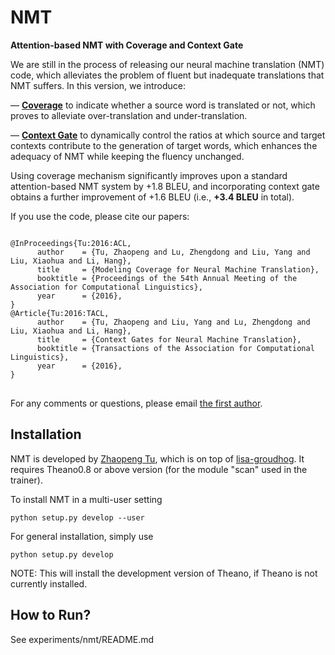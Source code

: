 # NMT
**Attention-based NMT with Coverage and Context Gate**


We are still in the process of releasing our neural machine translation (NMT) code, which alleviates the problem of fluent but inadequate translations that NMT suffers.
In this version, we introduce:

— <a href="http://arxiv.org/abs/1601.04811">**Coverage**</a> to indicate whether a source word is translated or not, which proves to alleviate over-translation and under-translation.

— <a href="http://arxiv.org/abs/1608.06043">**Context Gate**</a> to dynamically control the ratios at which source and target contexts contribute to the generation of target words, which enhances the adequacy of NMT while keeping the fluency unchanged.

Using coverage mechanism significantly improves upon a standard attention-based NMT system by +1.8 BLEU, and incorporating context gate obtains a further improvement of +1.6 BLEU (i.e., **+3.4 BLEU** in total).

If you use the code, please cite our papers:
<pre>
<code>
@InProceedings{Tu:2016:ACL,
      author    = {Tu, Zhaopeng and Lu, Zhengdong and Liu, Yang and Liu, Xiaohua and Li, Hang},
      title     = {Modeling Coverage for Neural Machine Translation},
      booktitle = {Proceedings of the 54th Annual Meeting of the Association for Computational Linguistics},
      year      = {2016},
}
@Article{Tu:2016:TACL,
      author    = {Tu, Zhaopeng and Liu, Yang and Lu, Zhengdong and Liu, Xiaohua and Li, Hang},
      title     = {Context Gates for Neural Machine Translation},
      booktitle = {Transactions of the Association for Computational Linguistics},
      year      = {2016},
}
</code>
</pre>


For any comments or questions, please  email <a href="mailto:tuzhaopeng@gmail.com">the first author</a>.


Installation
------------

NMT is developed by <a href="http://www.zptu.net">Zhaopeng Tu</a>, which is on top of <a href="https://github.com/lisa-groundhog/GroundHog">lisa-groudhog</a>. It requires Theano0.8 or above version (for the module "scan" used in the trainer).

To install NMT in a multi-user setting

``python setup.py develop --user``

For general installation, simply use

``python setup.py develop``

NOTE: This will install the development version of Theano, if Theano is not currently installed.


How to Run?
--------------------------

See experiments/nmt/README.md
